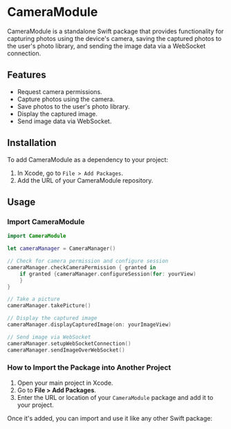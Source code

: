 # CameraModule

CameraModule is a standalone Swift package that provides functionality for capturing photos using the device's camera, saving the captured photos to the user's photo library, and sending the image data via a WebSocket connection.

## Features
- Request camera permissions.
- Capture photos using the camera.
- Save photos to the user's photo library.
- Display the captured image.
- Send image data via WebSocket.

## Installation

To add CameraModule as a dependency to your project:

1. In Xcode, go to `File > Add Packages`.
2. Add the URL of your CameraModule repository.

## Usage

### Import CameraModule

```swift
import CameraModule

let cameraManager = CameraManager()

// Check for camera permission and configure session
cameraManager.checkCameraPermission { granted in
    if granted {cameraManager.configureSession(for: yourView)
    }
}

// Take a picture
cameraManager.takePicture()

// Display the captured image
cameraManager.displayCapturedImage(on: yourImageView)

// Send image via WebSocket
cameraManager.setupWebSocketConnection()
cameraManager.sendImageOverWebSocket()
```

### How to Import the Package into Another Project

1. Open your main project in Xcode.
2. Go to **File > Add Packages**.
3. Enter the URL or location of your `CameraModule` package and add it to your project.

Once it's added, you can import and use it like any other Swift package:

